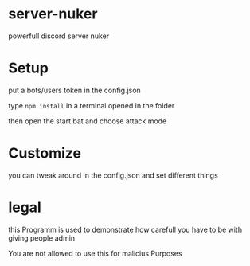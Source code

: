 # server-nuker
powerfull discord server nuker

# Setup

put a bots/users token in the config.json 

type ```npm install``` in a terminal opened in the folder 

then open the start.bat and choose attack mode

# Customize

you can tweak around in the config.json and set different things

# legal

this Programm is used to demonstrate how carefull you have to be with giving people admin

You are not allowed to use this for malicius Purposes